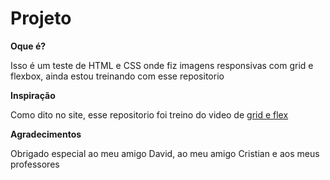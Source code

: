 # Projeto

**Oque é?**


Isso é um teste de HTML e CSS onde fiz imagens responsivas com grid e flexbox, ainda estou treinando com esse repositorio

**Inspiração**


Como dito no site, esse repositorio foi treino do video de [grid e flex](https://youtu.be/x-4z_u8LcGc?si=f-aAkbmZ3GFzZTt0)

**Agradecimentos**


Obrigado especial ao meu amigo David, ao meu amigo Cristian e aos meus professores
